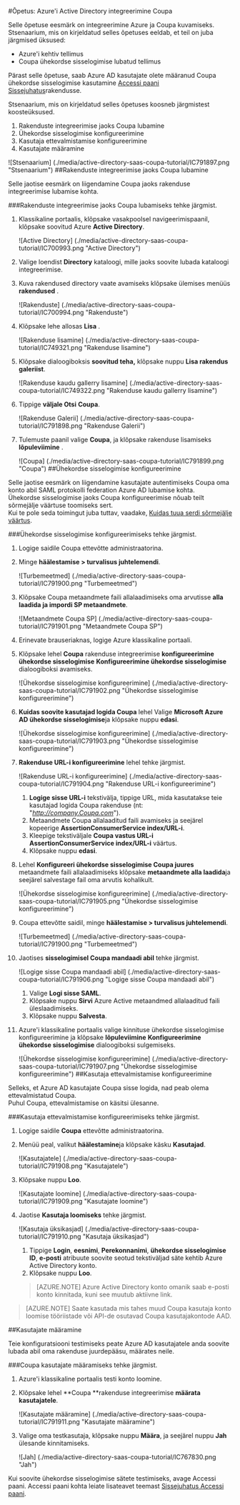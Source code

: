 <properties 
    pageTitle="Õpetus: Azure'i Active Directory integreerimine Coupa | Microsoft Azure'i" 
    description="Saate teada, kuidas lubada ühekordse sisselogimise, automatiseeritud ettevalmistamise ja muud Azure Active Directory Coupa kasutamine!" 
    services="active-directory" 
    authors="jeevansd"  
    documentationCenter="na" 
    manager="femila"/>
<tags 
    ms.service="active-directory" 
    ms.devlang="na" 
    ms.topic="article" 
    ms.tgt_pltfrm="na" 
    ms.workload="identity" 
    ms.date="09/29/2016" 
    ms.author="jeedes" />

#<a name="tutorial-azure-active-directory-integration-with-coupa"></a>Õpetus: Azure'i Active Directory integreerimine Coupa

Selle õpetuse eesmärk on integreerimine Azure ja Coupa kuvamiseks.  
Stsenaarium, mis on kirjeldatud selles õpetuses eeldab, et teil on juba järgmised üksused:

-   Azure'i kehtiv tellimus
-   Coupa ühekordse sisselogimise lubatud tellimus

Pärast selle õpetuse, saab Azure AD kasutajate olete määranud Coupa ühekordse sisselogimise kasutamine [Accessi paani Sissejuhatus](active-directory-saas-access-panel-introduction.md)rakendusse.

Stsenaarium, mis on kirjeldatud selles õpetuses koosneb järgmistest koosteüksused.

1.  Rakenduste integreerimise jaoks Coupa lubamine
2.  Ühekordse sisselogimise konfigureerimine
3.  Kasutaja ettevalmistamise konfigureerimine
4.  Kasutajate määramine

![Stsenaarium] (./media/active-directory-saas-coupa-tutorial/IC791897.png "Stsenaarium")
##<a name="enabling-the-application-integration-for-coupa"></a>Rakenduste integreerimise jaoks Coupa lubamine

Selle jaotise eesmärk on liigendamine Coupa jaoks rakenduse integreerimise lubamise kohta.

###<a name="to-enable-the-application-integration-for-coupa-perform-the-following-steps"></a>Rakenduste integreerimise jaoks Coupa lubamiseks tehke järgmist.

1.  Klassikaline portaalis, klõpsake vasakpoolsel navigeerimispaanil, klõpsake soovitud Azure **Active Directory**.

    ![Active Directory] (./media/active-directory-saas-coupa-tutorial/IC700993.png "Active Directory")

2.  Valige loendist **Directory** kataloogi, mille jaoks soovite lubada kataloogi integreerimise.

3.  Kuva rakendused directory vaate avamiseks klõpsake ülemises menüüs **rakendused** .

    ![Rakenduste] (./media/active-directory-saas-coupa-tutorial/IC700994.png "Rakenduste")

4.  Klõpsake lehe allosas **Lisa** .

    ![Rakenduse lisamine] (./media/active-directory-saas-coupa-tutorial/IC749321.png "Rakenduse lisamine")

5.  Klõpsake dialoogiboksis **soovitud teha,** klõpsake nuppu **Lisa rakendus galeriist**.

    ![Rakenduse kaudu gallerry lisamine] (./media/active-directory-saas-coupa-tutorial/IC749322.png "Rakenduse kaudu gallerry lisamine")

6.  Tippige **väljale Otsi** **Coupa**.

    ![Rakenduse Galerii] (./media/active-directory-saas-coupa-tutorial/IC791898.png "Rakenduse Galerii")

7.  Tulemuste paanil valige **Coupa**, ja klõpsake rakenduse lisamiseks **lõpuleviimine** .

    ![Coupa] (./media/active-directory-saas-coupa-tutorial/IC791899.png "Coupa")
##<a name="configuring-single-sign-on"></a>Ühekordse sisselogimise konfigureerimine

Selle jaotise eesmärk on liigendamine kasutajate autentimiseks Coupa oma konto abil SAML protokolli federation Azure AD lubamise kohta.  
Ühekordse sisselogimise jaoks Coupa konfigureerimise nõuab teilt sõrmejälje väärtuse toomiseks sert.  
Kui te pole seda toimingut juba tuttav, vaadake, [Kuidas tuua serdi sõrmejälje väärtus](http://youtu.be/YKQF266SAxI).

###<a name="to-configure-single-sign-on-perform-the-following-steps"></a>Ühekordse sisselogimise konfigureerimiseks tehke järgmist.

1.  Logige saidile Coupa ettevõtte administraatorina.

2.  Minge **häälestamise \> turvalisus juhtelemendi**.

    ![Turbemeetmed] (./media/active-directory-saas-coupa-tutorial/IC791900.png "Turbemeetmed")

3.  Klõpsake Coupa metaandmete faili allalaadimiseks oma arvutisse **alla laadida ja impordi SP metaandmete**.

    ![Metaandmete Coupa SP] (./media/active-directory-saas-coupa-tutorial/IC791901.png "Metaandmete Coupa SP")

4.  Erinevate brauseriaknas, logige Azure klassikaline portaali.

5.  Klõpsake lehel **Coupa** rakenduse integreerimise **konfigureerimine ühekordse sisselogimise** **Konfigureerimine ühekordse sisselogimise** dialoogiboksi avamiseks.

    ![Ühekordse sisselogimise konfigureerimine] (./media/active-directory-saas-coupa-tutorial/IC791902.png "Ühekordse sisselogimise konfigureerimine")

6.  **Kuidas soovite kasutajad logida Coupa** lehel Valige **Microsoft Azure AD ühekordse sisselogimise**ja klõpsake nuppu **edasi**.

    ![Ühekordse sisselogimise konfigureerimine] (./media/active-directory-saas-coupa-tutorial/IC791903.png "Ühekordse sisselogimise konfigureerimine")

7.  **Rakenduse URL-i konfigureerimine** lehel tehke järgmist.

    ![Rakenduse URL-i konfigureerimine] (./media/active-directory-saas-coupa-tutorial/IC791904.png "Rakenduse URL-i konfigureerimine")

    1.  **Logige sisse URL-i** tekstivälja, tippige URL, mida kasutatakse teie kasutajad logida Coupa rakenduse (nt: "*http://company.Coupa.com*").
    2.  Metaandmete Coupa allalaaditud faili avamiseks ja seejärel kopeerige **AssertionConsumerService index/URL-i**.
    3.  Kleepige tekstiväljale **Coupa vastus URL-i** **AssertionConsumerService index/URL-i** väärtus.
    4.  Klõpsake nuppu **edasi**.

8.  Lehel **Konfigureeri ühekordse sisselogimise Coupa juures** metaandmete faili allalaadimiseks klõpsake **metaandmete alla laadida**ja seejärel salvestage fail oma arvutis kohalikult.

    ![Ühekordse sisselogimise konfigureerimine] (./media/active-directory-saas-coupa-tutorial/IC791905.png "Ühekordse sisselogimise konfigureerimine")

9.  Coupa ettevõtte saidil, minge **häälestamise \> turvalisus juhtelemendi**.

    ![Turbemeetmed] (./media/active-directory-saas-coupa-tutorial/IC791900.png "Turbemeetmed")

10. Jaotises **sisselogimisel Coupa mandaadi abil** tehke järgmist.

    ![Logige sisse Coupa mandaadi abil] (./media/active-directory-saas-coupa-tutorial/IC791906.png "Logige sisse Coupa mandaadi abil")

    1.  Valige **Logi sisse SAML**.
    2.  Klõpsake nuppu **Sirvi** Azure Active metaandmed allalaaditud faili üleslaadimiseks.
    3.  Klõpsake nuppu **Salvesta**.

11. Azure'i klassikaline portaalis valige kinnituse ühekordse sisselogimise konfigureerimine ja klõpsake **lõpuleviimine** **Konfigureerimine ühekordse sisselogimise** dialoogiboksi sulgemiseks.

    ![Ühekordse sisselogimise konfigureerimine] (./media/active-directory-saas-coupa-tutorial/IC791907.png "Ühekordse sisselogimise konfigureerimine")
##<a name="configuring-user-provisioning"></a>Kasutaja ettevalmistamise konfigureerimine

Selleks, et Azure AD kasutajate Coupa sisse logida, nad peab olema ettevalmistatud Coupa.  
Puhul Coupa, ettevalmistamise on käsitsi ülesanne.

###<a name="to-configure-user-provisioning-perform-the-following-steps"></a>Kasutaja ettevalmistamise konfigureerimiseks tehke järgmist.

1.  Logige saidile **Coupa** ettevõtte administraatorina.

2.  Menüü peal, valikut **häälestamine**ja klõpsake käsku **Kasutajad**.

    ![Kasutajatele] (./media/active-directory-saas-coupa-tutorial/IC791908.png "Kasutajatele")

3.  Klõpsake nuppu **Loo**.

    ![Kasutajate loomine] (./media/active-directory-saas-coupa-tutorial/IC791909.png "Kasutajate loomine")

4.  Jaotise **Kasutaja loomiseks** tehke järgmist.

    ![Kasutaja üksikasjad] (./media/active-directory-saas-coupa-tutorial/IC791910.png "Kasutaja üksikasjad")

    1.  Tippige **Login**, **eesnimi**, **Perekonnanimi**, **ühekordse sisselogimise ID**, **e-posti** atribuute soovite seotud tekstiväljad säte kehtib Azure Active Directory konto.
    2.  Klõpsake nuppu **Loo**.

    >[AZURE.NOTE] Azure Active Directory konto omanik saab e-posti konto kinnitada, kuni see muutub aktiivne link.

>[AZURE.NOTE] Saate kasutada mis tahes muud Coupa kasutaja konto loomise tööriistade või API-de osutavad Coupa kasutajakontode AAD.

##<a name="assigning-users"></a>Kasutajate määramine

Teie konfiguratsiooni testimiseks peate Azure AD kasutajatele anda soovite lubada abil oma rakenduse juurdepääsu, määrates neile.

###<a name="to-assign-users-to-coupa-perform-the-following-steps"></a>Coupa kasutajate määramiseks tehke järgmist.

1.  Azure'i klassikaline portaalis testi konto loomine.

2.  Klõpsake lehel **Coupa **rakenduse integreerimise **määrata kasutajatele**.

    ![Kasutajate määramine] (./media/active-directory-saas-coupa-tutorial/IC791911.png "Kasutajate määramine")

3.  Valige oma testkasutaja, klõpsake nuppu **Määra**, ja seejärel nuppu **Jah** ülesande kinnitamiseks.

    ![Jah] (./media/active-directory-saas-coupa-tutorial/IC767830.png "Jah")

Kui soovite ühekordse sisselogimise sätete testimiseks, avage Accessi paani. Accessi paani kohta leiate lisateavet teemast [Sissejuhatus Accessi paani](active-directory-saas-access-panel-introduction.md).
